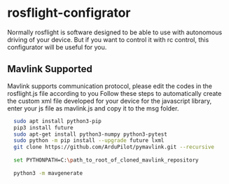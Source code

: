 # rosflight-configrator
Normally rosflight is software designed to be able to use with autonomous driving of your device. But if you want to control it with rc control, this configurator will be useful for you.

## Mavlink Supported 

Mavlink supports communication protocol, please edit the codes in the rosflight.js file according to you
Follow these steps to automatically create the custom xml file developed for your device for the javascript library, enter your js file as mavlink.js and copy it to the msg folder.

```bash 
  sudo apt install python3-pip
  pip3 install future
  sudo apt-get install python3-numpy python3-pytest
  sudo python -m pip install --upgrade future lxml
  git clone https://github.com/ArduPilot/pymavlink.git --recursive 
  
  set PYTHONPATH=C:\path_to_root_of_cloned_mavlink_repository
  
  python3 -m mavgenerate
  
```
